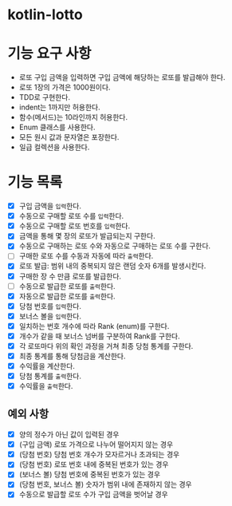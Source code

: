 # kotlin-lotto

# 기능 요구 사항
- 로또 구입 금액을 입력하면 구입 금액에 해당하는 로또를 발급해야 한다.
- 로또 1장의 가격은 1000원이다.
- TDD로 구현한다.
- indent는 1까지만 허용한다.
- 함수(메서드)는 10라인까지 허용한다.
- Enum 클래스를 사용한다.
- 모든 원시 값과 문자열은 포장한다.
- 일급 컬렉션을 사용한다.

# 기능 목록
- [x] 구입 금액을 `입력`한다.
- [x] 수동으로 구매할 로또 수를 `입력`한다.
- [x] 수동으로 구매할 로또 번호를 `입력`한다.
- [x] 금액을 통해 몇 장의 로또가 발급되는지 구한다.
- [x] 수동으로 구매하는 로또 수와 자동으로 구매하는 로또 수를 구한다.
- [ ] 구매한 로또 수를 수동과 자동에 따라 `출력`한다.
- [x] 로또 발급: 범위 내의 중복되지 않은 랜덤 숫자 6개를 발생시킨다.
- [x] 구매한 장 수 만큼 로또를 발급한다.
- [ ] 수동으로 발급한 로또를 `출력`한다.
- [x] 자동으로 발급한 로또를 `출력`한다.
- [x] 당첨 번호를 `입력`한다.
- [x] 보너스 볼을 `입력`한다.
- [x] 일치하는 번호 개수에 따라 Rank (enum)를 구한다.
- [x] 개수가 같을 때 보너스 넘버를 구분하여 Rank를 구한다.
- [x] 각 로또마다 위의 확인 과정을 거쳐 최종 당첨 통계를 구한다.
- [x] 최종 통계를 통해 당첨금을 계산한다.
- [x] 수익률을 계산한다.
- [x] 당첨 통계를 `출력`한다.
- [x] 수익률을 `출력`한다.

## 예외 사항
- [x] 양의 정수가 아닌 값이 입력된 경우
- [x] (구입 금액) 로또 가격으로 나누어 떨어지지 않는 경우
- [x] (당첨 번호) 당첨 번호 개수가 모자르거나 초과되는 경우
- [x] (당첨 번호) 로또 번호 내에 중복된 번호가 있는 경우
- [x] (보너스 볼) 당첨 번호에 중복된 번호가 있는 경우
- [x] (당첨 번호, 보너스 볼) 숫자가 범위 내에 존재하지 않는 경우
- [x] 수동으로 발급할 로또 수가 구입 금액을 벗어날 경우
